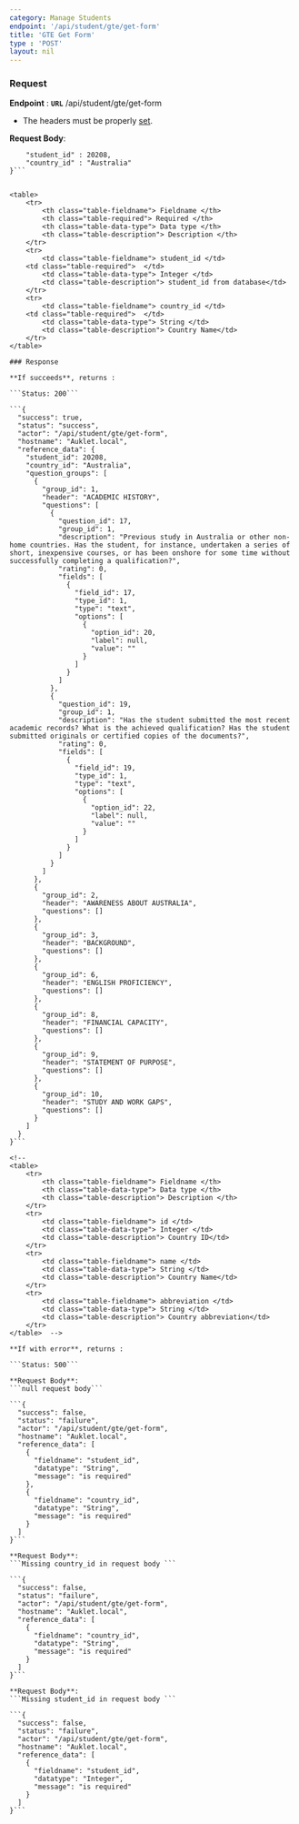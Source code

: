 ```yaml
---
category: Manage Students
endpoint: '/api/student/gte/get-form'
title: 'GTE Get Form'
type : 'POST'
layout: nil
---
```


### Request

**Endpoint** : **`URL`** /api/student/gte/get-form
* The headers must be properly [set](#/Info-setting-headers).

**Request Body**: 
```{
	"student_id" : 20208, 
	"country_id" : "Australia"
}```


<table>
	<tr>
		<th class="table-fieldname"> Fieldname </th>
		<th class="table-required"> Required </th>    
		<th class="table-data-type"> Data type </th>
		<th class="table-description"> Description </th>
	</tr>
	<tr>
		<td class="table-fieldname"> student_id </td>
    <td class="table-required">  </td>
		<td class="table-data-type"> Integer </td>
		<td class="table-description"> student_id from database</td>
	</tr>   
	<tr>
		<td class="table-fieldname"> country_id </td>
    <td class="table-required">  </td>
		<td class="table-data-type"> String </td>
		<td class="table-description"> Country Name</td>
	</tr>   
</table>

### Response

**If succeeds**, returns : 

```Status: 200```

```{
  "success": true,
  "status": "success",
  "actor": "/api/student/gte/get-form",
  "hostname": "Auklet.local",
  "reference_data": {
    "student_id": 20208,
    "country_id": "Australia",
    "question_groups": [
      {
        "group_id": 1,
        "header": "ACADEMIC HISTORY",
        "questions": [
          {
            "question_id": 17,
            "group_id": 1,
            "description": "Previous study in Australia or other non-home countries. Has the student, for instance, undertaken a series of short, inexpensive courses, or has been onshore for some time without successfully completing a qualification?",
            "rating": 0,
            "fields": [
              {
                "field_id": 17,
                "type_id": 1,
                "type": "text",
                "options": [
                  {
                    "option_id": 20,
                    "label": null,
                    "value": ""
                  }
                ]
              }
            ]
          },
          {
            "question_id": 19,
            "group_id": 1,
            "description": "Has the student submitted the most recent academic records? What is the achieved qualification? Has the student submitted originals or certified copies of the documents?",
            "rating": 0,
            "fields": [
              {
                "field_id": 19,
                "type_id": 1,
                "type": "text",
                "options": [
                  {
                    "option_id": 22,
                    "label": null,
                    "value": ""
                  }
                ]
              }
            ]
          }
        ]
      },
      {
        "group_id": 2,
        "header": "AWARENESS ABOUT AUSTRALIA",
        "questions": []
      },
      {
        "group_id": 3,
        "header": "BACKGROUND",
        "questions": []
      },
      {
        "group_id": 6,
        "header": "ENGLISH PROFICIENCY",
        "questions": []
      },
      {
        "group_id": 8,
        "header": "FINANCIAL CAPACITY",
        "questions": []
      },
      {
        "group_id": 9,
        "header": "STATEMENT OF PURPOSE",
        "questions": []
      },
      {
        "group_id": 10,
        "header": "STUDY AND WORK GAPS",
        "questions": []
      }
    ]
  }
}```

<!--
<table>
	<tr>
		<th class="table-fieldname"> Fieldname </th>
		<th class="table-data-type"> Data type </th>
		<th class="table-description"> Description </th>
	</tr>
	<tr>
		<td class="table-fieldname"> id </td>
		<td class="table-data-type"> Integer </td>
		<td class="table-description"> Country ID</td>
	</tr>  
	<tr>
		<td class="table-fieldname"> name </td>
		<td class="table-data-type"> String </td>
		<td class="table-description"> Country Name</td>
	</tr>  
	<tr>
		<td class="table-fieldname"> abbreviation </td>
		<td class="table-data-type"> String </td>
		<td class="table-description"> Country abbreviation</td>
	</tr>
</table>  -->

**If with error**, returns : 

```Status: 500```

**Request Body**: 
```null request body```

```{
  "success": false,
  "status": "failure",
  "actor": "/api/student/gte/get-form",
  "hostname": "Auklet.local",
  "reference_data": [
    {
      "fieldname": "student_id",
      "datatype": "String",
      "message": "is required"
    },
    {
      "fieldname": "country_id",
      "datatype": "String",
      "message": "is required"
    }
  ]
}```

**Request Body**: 
```Missing country_id in request body ```

```{
  "success": false,
  "status": "failure",
  "actor": "/api/student/gte/get-form",
  "hostname": "Auklet.local",
  "reference_data": [
    {
      "fieldname": "country_id",
      "datatype": "String",
      "message": "is required"
    }
  ]
}```

**Request Body**: 
```Missing student_id in request body ```

```{
  "success": false,
  "status": "failure",
  "actor": "/api/student/gte/get-form",
  "hostname": "Auklet.local",
  "reference_data": [
    {
      "fieldname": "student_id",
      "datatype": "Integer",
      "message": "is required"
    }
  ]
}```